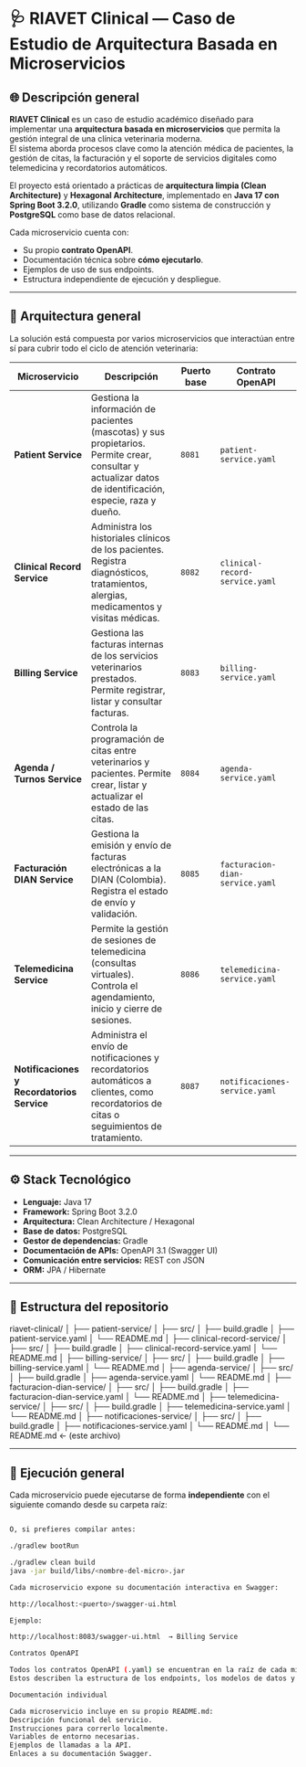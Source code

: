 # 🩺 RIAVET Clinical — Caso de Estudio de Arquitectura Basada en Microservicios

## 🌐 Descripción general

**RIAVET Clinical** es un caso de estudio académico diseñado para implementar una **arquitectura basada en microservicios** que permita la gestión integral de una clínica veterinaria moderna.  
El sistema aborda procesos clave como la atención médica de pacientes, la gestión de citas, la facturación y el soporte de servicios digitales como telemedicina y recordatorios automáticos.

El proyecto está orientado a prácticas de **arquitectura limpia (Clean Architecture)** y **Hexagonal Architecture**, implementado en **Java 17 con Spring Boot 3.2.0**, utilizando **Gradle** como sistema de construcción y **PostgreSQL** como base de datos relacional.

Cada microservicio cuenta con:
- Su propio **contrato OpenAPI**.
- Documentación técnica sobre **cómo ejecutarlo**.
- Ejemplos de uso de sus endpoints.
- Estructura independiente de ejecución y despliegue.

---

## 🧩 Arquitectura general

La solución está compuesta por varios microservicios que interactúan entre sí para cubrir todo el ciclo de atención veterinaria:

| Microservicio | Descripción | Puerto base | Contrato OpenAPI |
|----------------|-------------|--------------|------------------|
| **Patient Service** | Gestiona la información de pacientes (mascotas) y sus propietarios. Permite crear, consultar y actualizar datos de identificación, especie, raza y dueño. | `8081` | `patient-service.yaml` |
| **Clinical Record Service** | Administra los historiales clínicos de los pacientes. Registra diagnósticos, tratamientos, alergias, medicamentos y visitas médicas. | `8082` | `clinical-record-service.yaml` |
| **Billing Service** | Gestiona las facturas internas de los servicios veterinarios prestados. Permite registrar, listar y consultar facturas. | `8083` | `billing-service.yaml` |
| **Agenda / Turnos Service** | Controla la programación de citas entre veterinarios y pacientes. Permite crear, listar y actualizar el estado de las citas. | `8084` | `agenda-service.yaml` |
| **Facturación DIAN Service** | Gestiona la emisión y envío de facturas electrónicas a la DIAN (Colombia). Registra el estado de envío y validación. | `8085` | `facturacion-dian-service.yaml` |
| **Telemedicina Service** | Permite la gestión de sesiones de telemedicina (consultas virtuales). Controla el agendamiento, inicio y cierre de sesiones. | `8086` | `telemedicina-service.yaml` |
| **Notificaciones y Recordatorios Service** | Administra el envío de notificaciones y recordatorios automáticos a clientes, como recordatorios de citas o seguimientos de tratamiento. | `8087` | `notificaciones-service.yaml` |

---

## ⚙️ Stack Tecnológico

- **Lenguaje:** Java 17  
- **Framework:** Spring Boot 3.2.0  
- **Arquitectura:** Clean Architecture / Hexagonal  
- **Base de datos:** PostgreSQL  
- **Gestor de dependencias:** Gradle  
- **Documentación de APIs:** OpenAPI 3.1 (Swagger UI)  
- **Comunicación entre servicios:** REST con JSON  
- **ORM:** JPA / Hibernate  

---

## 🧭 Estructura del repositorio

riavet-clinical/
│
├── patient-service/
│ ├── src/
│ ├── build.gradle
│ ├── patient-service.yaml
│ └── README.md
│
├── clinical-record-service/
│ ├── src/
│ ├── build.gradle
│ ├── clinical-record-service.yaml
│ └── README.md
│
├── billing-service/
│ ├── src/
│ ├── build.gradle
│ ├── billing-service.yaml
│ └── README.md
│
├── agenda-service/
│ ├── src/
│ ├── build.gradle
│ ├── agenda-service.yaml
│ └── README.md
│
├── facturacion-dian-service/
│ ├── src/
│ ├── build.gradle
│ ├── facturacion-dian-service.yaml
│ └── README.md
│
├── telemedicina-service/
│ ├── src/
│ ├── build.gradle
│ ├── telemedicina-service.yaml
│ └── README.md
│
├── notificaciones-service/
│ ├── src/
│ ├── build.gradle
│ ├── notificaciones-service.yaml
│ └── README.md
│
└── README.md ← (este archivo)


---

## 🚀 Ejecución general

Cada microservicio puede ejecutarse de forma **independiente** con el siguiente comando desde su carpeta raíz:

```bash

O, si prefieres compilar antes:

./gradlew bootRun

./gradlew clean build
java -jar build/libs/<nombre-del-micro>.jar

Cada microservicio expone su documentación interactiva en Swagger:

http://localhost:<puerto>/swagger-ui.html

Ejemplo:

http://localhost:8083/swagger-ui.html  → Billing Service

Contratos OpenAPI

Todos los contratos OpenAPI (.yaml) se encuentran en la raíz de cada microservicio.
Estos describen la estructura de los endpoints, los modelos de datos y los ejemplos de respuesta para facilitar la integración y pruebas entre equipos.

Documentación individual

Cada microservicio incluye en su propio README.md:
Descripción funcional del servicio.
Instrucciones para correrlo localmente.
Variables de entorno necesarias.
Ejemplos de llamadas a la API.
Enlaces a su documentación Swagger.